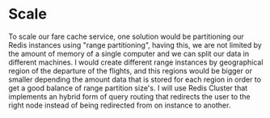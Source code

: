 # Scale

To scale our fare cache service, one solution would be partitioning our Redis instances using "range partitioning", having this, we are not limited by the amount of memory of a single computer and we can split our data in different machines. I would create different range instances by geographical region of the departure of the flights, and this regions would be bigger or smaller depending the amount data that is stored for each region in order to get a good balance of range partition size's.
I will use Redis Cluster that implements an hybrid form of query routing that redirects the user to the right node instead of being redirected from on instance to another.
